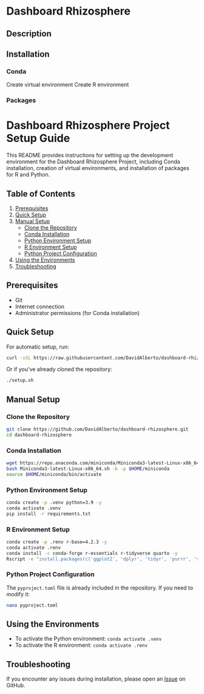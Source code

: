 # Dashboard Rhizosphere

## Description

## Installation

### Conda

Create virtual environment
Create R environment

### Packages

# Dashboard Rhizosphere Project Setup Guide

This README provides instructions for setting up the development environment for the Dashboard Rhizosphere Project, including Conda installation, creation of virtual environments, and installation of packages for R and Python.

## Table of Contents
1. [Prerequisites](#prerequisites)
2. [Quick Setup](#quick-setup)
3. [Manual Setup](#manual-setup)
   - [Clone the Repository](#clone-the-repository)
   - [Conda Installation](#conda-installation)
   - [Python Environment Setup](#python-environment-setup)
   - [R Environment Setup](#r-environment-setup)
   - [Python Project Configuration](#python-project-configuration)
4. [Using the Environments](#using-the-environments)
5. [Troubleshooting](#troubleshooting)

## Prerequisites

- Git
- Internet connection
- Administrator permissions (for Conda installation)

## Quick Setup

For automatic setup, run:

```bash
curl -sSL https://raw.githubusercontent.com/DavidAlberto/dashboard-rhizosphere/main/setup.sh | bash
```

Or if you've already cloned the repository:

```bash
./setup.sh
```

## Manual Setup

### Clone the Repository

```bash
git clone https://github.com/DavidAlberto/dashboard-rhizosphere.git
cd dashboard-rhizosphere
```

### Conda Installation

```bash
wget https://repo.anaconda.com/miniconda/Miniconda3-latest-Linux-x86_64.sh
bash Miniconda3-latest-Linux-x86_64.sh -b -p $HOME/miniconda
source $HOME/miniconda/bin/activate
```

### Python Environment Setup

```bash
conda create -p .venv python=3.9 -y
conda activate .venv
pip install -r requirements.txt
```

### R Environment Setup

```bash
conda create -p .renv r-base=4.2.3 -y
conda activate .renv
conda install -c conda-forge r-essentials r-tidyverse quarto -y
Rscript -e "install.packages(c('ggplot2', 'dplyr', 'tidyr', 'purrr', 'stringr', 'forcats'), repos='https://cran.rstudio.com/')"
```

### Python Project Configuration

The `pyproject.toml` file is already included in the repository. If you need to modify it:

```bash
nano pyproject.toml
```

## Using the Environments

- To activate the Python environment: `conda activate .venv`
- To activate the R environment: `conda activate .renv`

## Troubleshooting

If you encounter any issues during installation, please open an [Issue](https://github.com/DavidAlberto/dashboard-rhizosphere/issues) on GitHub.